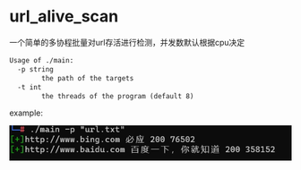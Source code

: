 

# url_alive_scan

一个简单的多协程批量对url存活进行检测，并发数默认根据cpu决定

```
Usage of ./main:
  -p string
        the path of the targets
  -t int
        the threads of the program (default 8)
```

example:

![1](./picture/1.jpg)
